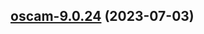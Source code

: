 

## [oscam-9.0.24](https://github.com/truecharts/charts/compare/oscam-9.0.23...oscam-9.0.24) (2023-07-03)

